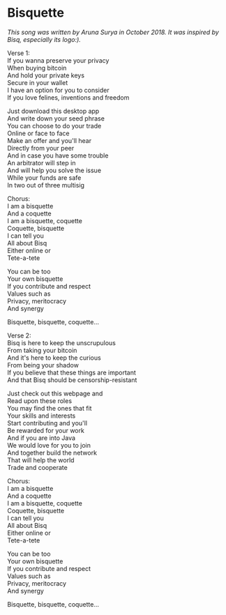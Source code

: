 # Bisquette

*This song was written by Aruna Surya in October 2018. It was inspired by Bisq, especially its logo:).*

Verse 1: <br />
If you wanna preserve your privacy<br />
When buying bitcoin<br />
And hold your private keys<br />
Secure in your wallet<br />
I have an option for you to consider<br />
If you love felines, inventions and freedom<br />

Just download this desktop app<br />
And write down your seed phrase<br />
You can choose to do your trade<br />
Online or face to face<br />
Make an offer and you'll hear<br />
Directly from your peer<br />
And in case you have some trouble<br />
An arbitrator will step in<br />
And will help you solve the issue<br />
While your funds are safe<br />
In two out of three multisig<br />

Chorus:<br />
I am a bisquette<br />
And a coquette<br />
I am a bisquette, coquette<br />
Coquette, bisquette<br />
I can tell you<br />
All about Bisq<br />
Either online or<br />
Tete-a-tete<br />

You can be too<br />
Your own bisquette<br />
If you contribute and respect<br />
Values such as<br />
Privacy, meritocracy<br />
And synergy<br />

Bisquette, bisquette, coquette...<br />

Verse 2:<br /> 
Bisq is here to keep the unscrupulous<br />
From taking your bitcoin<br />
And it's here to keep the curious<br />
From being your shadow<br />
If you believe that these things are important<br />
And that Bisq should be censorship-resistant<br />

Just check out this webpage and<br />
Read upon these roles<br />
You may find the ones that fit<br />
Your skills and interests<br />
Start contributing and you'll<br />
Be rewarded for your work<br />
And if you are into Java<br />
We would love for you to join<br />
And together build the network<br />
That will help the world<br />
Trade and cooperate<br />

Chorus:<br />
I am a bisquette<br />
And a coquette<br />
I am a bisquette, coquette<br />
Coquette, bisquette<br />
I can tell you<br />
All about Bisq<br />
Either online or<br />
Tete-a-tete<br />

You can be too<br />
Your own bisquette<br />
If you contribute and respect<br />
Values such as<br />
Privacy, meritocracy<br />
And synergy<br />

Bisquette, bisquette, coquette...<br />
